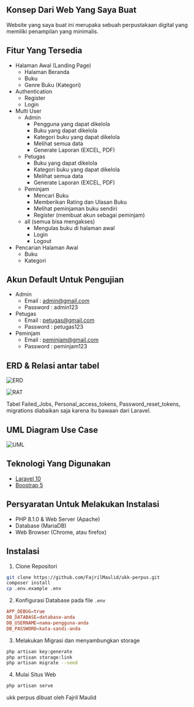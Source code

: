 ##  Konsep Dari Web Yang Saya Buat

Website yang saya buat ini merupaka sebuah perpustakaan digital yang memiliki penampilan yang minimalis.

## Fitur Yang Tersedia

-   Halaman Awal (Landing Page)
    -   Halaman Beranda
    -   Buku
    -   Genre Buku (Kategori)
-   Authentication
    -   Register
    -   Login
-   Multi User
    -   Admin
        -   Pengguna yang dapat dikelola 
        -   Buku yang dapat dikelola
        -   Kategori buku yang dapat dikelola
        -   Melihat semua data
        -   Generate Laporan (EXCEL, PDF)
    -   Petugas
        -   Buku yang dapat dikelola
        -   Kategori buku yang dapat dikelola
        -   Melihat semua data
        -   Generate Laporan (EXCEL, PDF)
    -   Peminjam
        -   Mencari Buku
        -   Memberikan Rating dan Ulasan Buku
        -   Melihat peminjaman buku sendiri
        -   Register (membuat akun sebagai peminjam)
    -   all (semua bisa mengakses)
        -   Mengulas buku di halaman awal
        -   Login
        -   Logout
-   Pencarian Halaman Awal
    -   Buku
    -   Kategori

## Akun Default Untuk Pengujian

-   Admin
    -   Email : admin@gmail.com
    -   Password : admin123
-   Petugas
    -   Email : petugas@gmail.com
    -   Password : petugas123
-   Peminjam
    -   Email : peminjam@gmail.com
    -   Password : peminjam123

## ERD & Relasi antar tabel

![ERD](https://github.com/FajrilMaulid/ukk-perpus/blob/main/ERD-Web-perpus.png)

![RAT](https://github.com/FajrilMaulid/ukk-perpus/blob/main/Relasi%20Antar%20tabel.png)

Tabel Failed_Jobs, Personal_access_tokens, Password_reset_tokens, migrations diabaikan saja karena itu bawaan dari Laravel.

## UML Diagram Use Case

![UML](https://github.com/FajrilMaulid/ukk-perpus/blob/main/uml-ukk-perpus.png)

## Teknologi Yang Digunakan

-   <a href="https://laravel.com/">Laravel 10</a>
-   <a href="https://getbootstrap.com/">Boostrap 5</a>

## Persyaratan Untuk Melakukan Instalasi

-   PHP 8.1.0 & Web Server (Apache)
-   Database (MariaDB)
-   Web Browser (Chrome, atau firefox)

## Instalasi 

1. Clone Repositori

```bash
git clone https://github.com/FajrilMaulid/ukk-perpus.git
composer install
cp .env.example .env
```

2. Konfigurasi Database pada file `.env`

```conf
APP_DEBUG=true
DB_DATABASE=database-anda
DB_USERNAME=nama-pengguna-anda
DB_PASSWORD=kata-sandi-anda
```

3. Melakukan Migrasi dan menyambungkan storage

```bash
php artisan key:generate
php artisan storage:link
php artisan migrate --seed
```

4. Mulai Situs Web

```bash
php artisan serve
```

<p>ukk perpus dibuat oleh Fajril Maulid</p>



